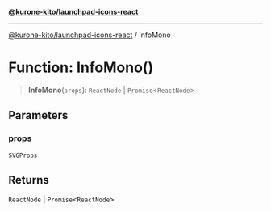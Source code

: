 [**@kurone-kito/launchpad-icons-react**](../README.md)

***

[@kurone-kito/launchpad-icons-react](../globals.md) / InfoMono

# Function: InfoMono()

> **InfoMono**(`props`): `ReactNode` \| `Promise`\<`ReactNode`\>

## Parameters

### props

`SVGProps`

## Returns

`ReactNode` \| `Promise`\<`ReactNode`\>
